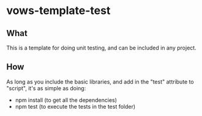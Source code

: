 # vows-template-test 

## What
This is a template for doing unit testing, and can be included in any project.

## How

As long as you include the basic libraries, and add in the "test" attribute to "script", it's as simple as doing:

* npm install (to get all the dependencies)
* npm test (to execute the tests in the test folder)
